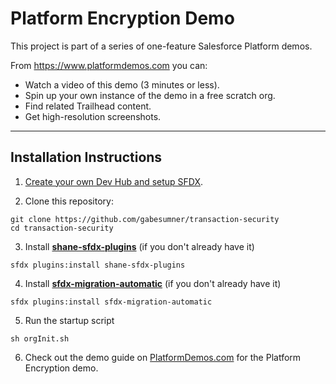 # Platform Encryption Demo

This project is part of a series of one-feature Salesforce Platform demos.

From <https://www.platformdemos.com> you can:

- Watch a video of this demo (3 minutes or less).
- Spin up your own instance of the demo in a free scratch org.
- Find related Trailhead content.
- Get high-resolution screenshots.

___

## Installation Instructions

1. [Create your own Dev Hub and setup SFDX](https://trailhead.salesforce.com/en/content/learn/modules/sfdx_app_dev/sfdx_app_dev_setup_dx).


2. Clone this repository:

```
git clone https://github.com/gabesumner/transaction-security
cd transaction-security
```

3. Install [**shane-sfdx-plugins**](https://github.com/mshanemc/shane-sfdx-plugins) (if you don't already have it)

  ```
  sfdx plugins:install shane-sfdx-plugins
  ```

4. Install [**sfdx-migration-automatic**](https://github.com/stomita/sfdx-migration-automatic) (if you don't already have it)

  ```
  sfdx plugins:install sfdx-migration-automatic
  ```


5. Run the startup script

  ```
  sh orgInit.sh
  ```

6. Check out the demo guide on [PlatformDemos.com](https://www.platformdemos.com) for the Platform Encryption demo.
